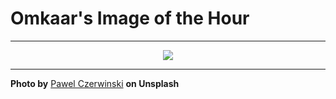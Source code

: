 # Omkaar's Image of the Hour

---

<div align="center">

<a href="https://unsplash.com/photos/soft-curved-lines-on-a-beige-background-RpSROCi8iJ8">
  <img src="https://images.unsplash.com/photo-1746132730694-92a72b5dc843?crop=entropy&cs=tinysrgb&fit=max&fm=jpg&ixid=M3w3NjA2Nzh8MHwxfHJhbmRvbXx8fHx8fHx8fDE3NTAxNzYwMDB8&ixlib=rb-4.1.0&q=80&w=1080" style="max-width:100%; height:auto;">
</a>



</div>

---

**Photo by** [Pawel Czerwinski](https://unsplash.com/@pawel_czerwinski) **on Unsplash**
